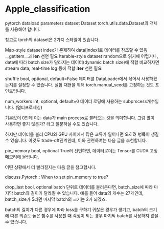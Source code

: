 # Apple_classification

pytorch dataload parameters
dataset
Dataset
torch.utils.data.Dataset의 객체를 사용해야 합니다.

참고로 torch의 dataset은 2가지 스타일이 있습니다.

Map-style dataset
index가 존재하여 data[index]로 데이터를 참조할 수 있음
__getitem__과 __len__ 선언 필요
Iterable-style dataset
random으로 읽기에 어렵거나, data에 따라 batch size가 달라지는 데이터(dynamic batch size)에 적합
비교하자면 stream data, real-time log 등에 적합
__iter__ 선언 필요

shuffle
bool, optional, default=False
데이터를 DataLoader에서 섞어서 사용하겠는지를 설정할 수 있습니다. 실험 재현을 위해 torch.manual_seed를 고정하는 것도 포인트입니다.

num_workers
int, optional, default=0
데이터 로딩에 사용하는 subprocess개수입니다. (멀티프로세싱)

기본값이 0인데 이는 data가 main process로 불러오는 것을 의미합니다. 그럼 많이 사용하면 좋지 않은가? 라고 질문하실 수도 있습니다.

하지만 데이터를 불러 CPU와 GPU 사이에서 많은 교류가 일어나면 오히려 병목이 생길 수 있습니다. 이것도 trade-off관계인데, 이와 관련하여는 다음 글을 추천합니다.

pin_memory
bool, optional
True러 선언하면, 데이터로더는 Tensor를 CUDA 고정 메모리에 올립니다.

어떤 상황에서 더 빨라질지는 다음 글을 참고합시다.

discuss.Pytorch : When to set pin_memory to true?

drop_last
bool, optional
batch 단위로 데이터를 불러온다면, batch_size에 따라 마지막 batch의 길이가 달라질 수 있습니다. 예를 들어 data의 개수는 27개인데, batch_size가 5라면 마지막 batch의 크기는 2가 되겠죠.

batch의 길이가 다른 경우에 따라 loss를 구하기 귀찮은 경우가 생기고, batch의 크기에 따른 의존도 높은 함수를 사용할 때 걱정이 되는 경우 마지막 batch를 사용하지 않을 수 있습니다.
